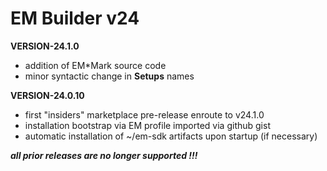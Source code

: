 # EM Builder v24

**VERSION-24.1.0**

- addition of EM*Mark source code
- minor syntactic change in **Setups** names

**VERSION-24.0.10**

- first "insiders" marketplace pre-release enroute to v24.1.0
- installation bootstrap via EM profile imported via github gist
- automatic installation of ~/em-sdk artifacts upon startup (if necessary)

_**all prior releases are no longer supported !!!**_